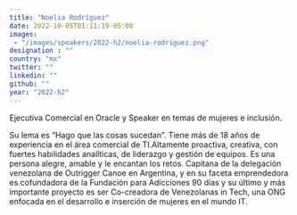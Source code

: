 ```yaml
---
title: "Noelia Rodríguez"
date: 2022-10-05T01:11:19-05:00
images: 
 - "/images/speakers/2022-h2/noelia-rodriguez.png"
designation : ""
country: "mx"
twitter: ""
linkedin: ""
github: ""
year: "2022-h2"
---
```


Ejecutiva Comercial en Oracle y Speaker en temas de mujeres e inclusión.

Su lema es “Hago que las cosas sucedan”. Tiene más de 18 años de experiencia en el área comercial de TI.Altamente proactiva, creativa, con fuertes habilidades analíticas, de liderazgo y gestión de equipos. Es una persona alegre, amable y le encantan los retos. Capitana de la delegación venezolana de Outrigger Canoe en Argentina, y en su faceta emprendedora es cofundadora de la Fundación para Adicciones 90 días y su último y más importante proyecto es ser Co-creadora de Venezolanas in Tech, una ONG enfocada en el desarrollo e inserción de mujeres en el mundo IT.

